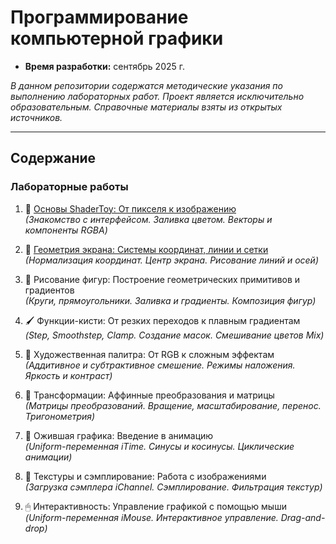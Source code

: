 # Программирование компьютерной графики

- **Время разработки:** сентябрь 2025 г.
 
_В данном репозитории содержатся методические указания по выполнению лабораторных работ. Проект является исключительно образовательным. Справочные материалы взяты из открытых источников._
***
## Содержание
### Лабораторные работы 


1. 🎉 [Основы ShaderToy: От пикселя к изображению](practices/LR1.md)  
_(Знакомство с интерфейсом. Заливка цветом. Векторы и компоненты RGBA)_

2. 📐 [Геометрия экрана: Системы координат, линии и сетки](practices/LR2.md)  
_(Нормализация координат. Центр экрана. Рисование линий и осей)_

3. 🔵 Рисование фигур: Построение геометрических примитивов и градиентов  
_(Круги, прямоугольники. Заливка и градиенты. Композиция фигур)_

4. 🖌️ Функции-кисти: От резких переходов к плавным градиентам  
_(Step, Smoothstep, Clamp. Создание масок. Смешивание цветов Mix)_

5. 🎨 Художественная палитра: От RGB к сложным эффектам  
_(Аддитивное и субтрактивное смешение. Режимы наложения. Яркость и контраст)_

6. 🔄  Трансформации: Аффинные преобразования и матрицы  
_(Матрицы преобразований. Вращение, масштабирование, перенос. Тригонометрия)_

7. 🚣 Ожившая графика: Введение в анимацию  
_(Uniform-переменная iTime. Синусы и косинусы. Циклические анимации)_

8. 🏁 Текстуры и сэмплирование: Работа с изображениями  
_(Загрузка сэмплера iChannel. Сэмплирование. Фильтрация текстур)_

9. 🖱 Интерактивность: Управление графикой с помощью мыши  
_(Uniform-переменная iMouse. Интерактивное управление. Drag-and-drop)_

